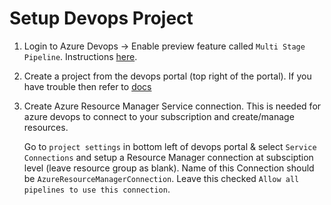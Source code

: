 # Setup Devops Project

1. Login to Azure Devops -> Enable preview feature called `Multi Stage Pipeline`. Instructions [here](https://docs.microsoft.com/en-us/azure/devops/project/navigation/preview-features?view=azure-devops).
2. Create a project from the devops portal (top right of the portal). If you have trouble then refer to [docs](https://docs.microsoft.com/en-us/azure/devops/organizations/projects/create-project?view=azure-devops)
3. Create Azure Resource Manager Service connection. This is needed for azure devops to connect to your subscription and create/manage resources.

    Go to `project settings` in bottom left of devops portal & select `Service Connections` and setup a Resource Manager connection at subsciption level (leave resource group as blank).
    Name of this Connection should be `AzureResourceManagerConnection`. Leave this checked `Allow all pipelines to use this connection`.


